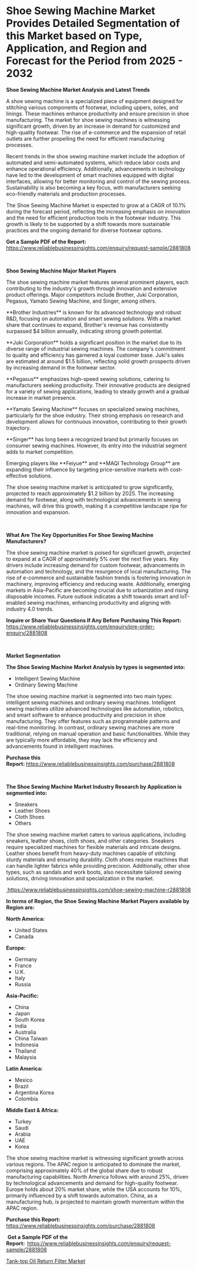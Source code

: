 <p><h1>Shoe Sewing Machine Market Provides Detailed Segmentation of this Market based on Type, Application, and Region and Forecast for the Period from 2025 - 2032</h1></p><p><strong>Shoe Sewing Machine Market Analysis and Latest Trends</strong></p>
<p><p>A shoe sewing machine is a specialized piece of equipment designed for stitching various components of footwear, including uppers, soles, and linings. These machines enhance productivity and ensure precision in shoe manufacturing. The market for shoe sewing machines is witnessing significant growth, driven by an increase in demand for customized and high-quality footwear. The rise of e-commerce and the expansion of retail outlets are further propelling the need for efficient manufacturing processes.</p><p>Recent trends in the shoe sewing machine market include the adoption of automated and semi-automated systems, which reduce labor costs and enhance operational efficiency. Additionally, advancements in technology have led to the development of smart machines equipped with digital interfaces, allowing for better monitoring and control of the sewing process. Sustainability is also becoming a key focus, with manufacturers seeking eco-friendly materials and production processes.</p><p>The Shoe Sewing Machine Market is expected to grow at a CAGR of 10.1% during the forecast period, reflecting the increasing emphasis on innovation and the need for efficient production tools in the footwear industry. This growth is likely to be supported by a shift towards more sustainable practices and the ongoing demand for diverse footwear options.</p></p>
<p><strong>Get a Sample PDF of the Report:&nbsp;</strong> <a href="https://www.reliablebusinessinsights.com/enquiry/request-sample/2881808?utm_campaign=2274&utm_medium=2&utm_source=Github&utm_content=ia&utm_term=12032025&utm_id=shoe-sewing-machine">https://www.reliablebusinessinsights.com/enquiry/request-sample/2881808</a></p>
<p>&nbsp;</p>
<p><strong>Shoe Sewing Machine Major Market Players</strong></p>
<p><p>The shoe sewing machine market features several prominent players, each contributing to the industry's growth through innovation and extensive product offerings. Major competitors include Brother, Juki Corporation, Pegasus, Yamato Sewing Machine, and Singer, among others.</p><p>**Brother Industries** is known for its advanced technology and robust R&D, focusing on automation and smart sewing solutions. With a market share that continues to expand, Brother's revenue has consistently surpassed $4 billion annually, indicating strong growth potential.</p><p>**Juki Corporation** holds a significant position in the market due to its diverse range of industrial sewing machines. The company's commitment to quality and efficiency has garnered a loyal customer base. Juki's sales are estimated at around $1.5 billion, reflecting solid growth prospects driven by increasing demand in the footwear sector.</p><p>**Pegasus** emphasizes high-speed sewing solutions, catering to manufacturers seeking productivity. Their innovative products are designed for a variety of sewing applications, leading to steady growth and a gradual increase in market presence.</p><p>**Yamato Sewing Machine** focuses on specialized sewing machines, particularly for the shoe industry. Their strong emphasis on research and development allows for continuous innovation, contributing to their growth trajectory.</p><p>**Singer** has long been a recognized brand but primarily focuses on consumer sewing machines. However, its entry into the industrial segment adds to market competition.</p><p>Emerging players like **Feiyue** and **MAQI Technology Group** are expanding their influence by targeting price-sensitive markets with cost-effective solutions.</p><p>The shoe sewing machine market is anticipated to grow significantly, projected to reach approximately $1.2 billion by 2025. The increasing demand for footwear, along with technological advancements in sewing machines, will drive this growth, making it a competitive landscape ripe for innovation and expansion.</p></p>
<p>&nbsp;</p>
<p><strong>What Are The Key Opportunities For Shoe Sewing Machine Manufacturers?</strong></p>
<p><p>The shoe sewing machine market is poised for significant growth, projected to expand at a CAGR of approximately 5% over the next five years. Key drivers include increasing demand for custom footwear, advancements in automation and technology, and the resurgence of local manufacturing. The rise of e-commerce and sustainable fashion trends is fostering innovation in machinery, improving efficiency and reducing waste. Additionally, emerging markets in Asia-Pacific are becoming crucial due to urbanization and rising disposable incomes. Future outlook indicates a shift towards smart and IoT-enabled sewing machines, enhancing productivity and aligning with industry 4.0 trends.</p></p>
<p><strong>Inquire or Share Your Questions If Any Before Purchasing This Report:</strong> <a href="https://www.reliablebusinessinsights.com/enquiry/pre-order-enquiry/2881808?utm_campaign=2274&utm_medium=2&utm_source=Github&utm_content=ia&utm_term=12032025&utm_id=shoe-sewing-machine">https://www.reliablebusinessinsights.com/enquiry/pre-order-enquiry/2881808</a></p>
<p>&nbsp;</p>
<p><strong>Market Segmentation</strong></p>
<p><strong>The Shoe Sewing Machine Market Analysis by types is segmented into:</strong></p>
<p><ul><li>Intelligent Sewing Machine</li><li>Ordinary Sewing Machine</li></ul></p>
<p><p>The shoe sewing machine market is segmented into two main types: intelligent sewing machines and ordinary sewing machines. Intelligent sewing machines utilize advanced technologies like automation, robotics, and smart software to enhance productivity and precision in shoe manufacturing. They offer features such as programmable patterns and real-time monitoring. In contrast, ordinary sewing machines are more traditional, relying on manual operation and basic functionalities. While they are typically more affordable, they may lack the efficiency and advancements found in intelligent machines.</p></p>
<p><strong>Purchase this Report:&nbsp;</strong><a href="https://www.reliablebusinessinsights.com/purchase/2881808?utm_campaign=2274&utm_medium=2&utm_source=Github&utm_content=ia&utm_term=12032025&utm_id=shoe-sewing-machine">https://www.reliablebusinessinsights.com/purchase/2881808</a></p>
<p>&nbsp;</p>
<p><strong>The Shoe Sewing Machine Market Industry Research by Application is segmented into:</strong></p>
<p><ul><li>Sneakers</li><li>Leather Shoes</li><li>Cloth Shoes</li><li>Others</li></ul></p>
<p><p>The shoe sewing machine market caters to various applications, including sneakers, leather shoes, cloth shoes, and other categories. Sneakers require specialized machines for flexible materials and intricate designs. Leather shoes benefit from heavy-duty machines capable of stitching sturdy materials and ensuring durability. Cloth shoes require machines that can handle lighter fabrics while providing precision. Additionally, other shoe types, such as sandals and work boots, also necessitate tailored sewing solutions, driving innovation and specialization in the market.</p></p>
<p><a href="https://www.reliablebusinessinsights.com/shoe-sewing-machine-r2881808?utm_campaign=2274&utm_medium=2&utm_source=Github&utm_content=ia&utm_term=12032025&utm_id=shoe-sewing-machine">&nbsp;https://www.reliablebusinessinsights.com/shoe-sewing-machine-r2881808</a></p>
<p><strong>In terms of Region, the Shoe Sewing Machine Market Players available by Region are:</strong></p>
<p>
    <p> <strong> North America: </strong>
        <ul>
            <li>United States</li>
            <li>Canada</li>
        </ul>
        </p> 
    <p> <strong> Europe: </strong>
        <ul>
            <li>Germany</li>
            <li>France</li>
            <li>U.K.</li>
            <li>Italy</li>
            <li>Russia</li>
        </ul>
        </p> 
    <p> <strong> Asia-Pacific: </strong>
        <ul>
            <li>China</li>
            <li>Japan</li>
            <li>South Korea</li>
            <li>India</li>
            <li>Australia</li>
            <li>China Taiwan</li>
            <li>Indonesia</li>
            <li>Thailand</li>
            <li>Malaysia</li>
        </ul>
        </p> 
    <p> <strong> Latin America: </strong>
        <ul>
            <li>Mexico</li>
            <li>Brazil</li>
            <li>Argentina Korea</li>
            <li>Colombia</li>
        </ul>
        </p> 
    <p> <strong> Middle East & Africa: </strong>
        <ul>
            <li>Turkey</li>
            <li>Saudi</li>
            <li>Arabia</li>
            <li>UAE</li>
            <li>Korea</li>
        </ul>
    </p>
    </p>
<p><p>The shoe sewing machine market is witnessing significant growth across various regions. The APAC region is anticipated to dominate the market, comprising approximately 40% of the global share due to robust manufacturing capabilities. North America follows with around 25%, driven by technological advancements and demand for high-quality footwear. Europe holds about 20% market share, while the USA accounts for 10%, primarily influenced by a shift towards automation. China, as a manufacturing hub, is projected to maintain growth momentum within the APAC region.</p></p>
<p><strong>Purchase this Report: </strong><a href="https://www.reliablebusinessinsights.com/purchase/2881808?utm_campaign=2274&utm_medium=2&utm_source=Github&utm_content=ia&utm_term=12032025&utm_id=shoe-sewing-machine">https://www.reliablebusinessinsights.com/purchase/2881808</a></p>
<p>&nbsp;<strong>Get a Sample PDF of the Report:&nbsp;&nbsp;</strong><a href="https://www.reliablebusinessinsights.com/enquiry/request-sample/2881808?utm_campaign=2274&utm_medium=2&utm_source=Github&utm_content=ia&utm_term=12032025&utm_id=shoe-sewing-machine">https://www.reliablebusinessinsights.com/enquiry/request-sample/2881808</a></p>
<p><strong></strong></p>
<p><p><a href="https://github.com/AngelaWalsh696/Market-Research-Report-List-1/blob/main/tank-top-oil-return-filter-market.md?utm_campaign=2274&utm_medium=2&utm_source=Github&utm_content=ia&utm_term=12032025&utm_id=shoe-sewing-machine">Tank-top Oil Return Filter Market</a></p></p>